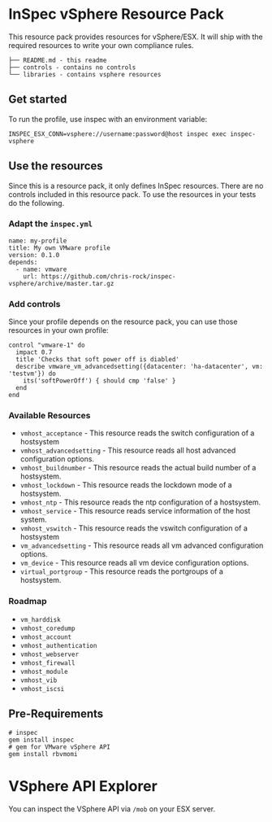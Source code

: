# InSpec vSphere Resource Pack

This resource pack provides resources for vSphere/ESX. It will ship with the required resources to write your own compliance rules.

```
├── README.md - this readme
├── controls - contains no controls
└── libraries - contains vsphere resources
```

## Get started

To run the profile, use inspec with an environment variable:

`INSPEC_ESX_CONN=vsphere://username:password@host inspec exec inspec-vsphere`


## Use the resources

Since this is a resource pack, it only defines InSpec resources. There are no controls included in this resource pack. To use the resources in your tests do the following.

### Adapt the `inspec.yml`

```
name: my-profile
title: My own VMware profile
version: 0.1.0
depends:
  - name: vmware
    url: https://github.com/chris-rock/inspec-vsphere/archive/master.tar.gz
```

### Add controls

Since your profile depends on the resource pack, you can use those resources in your own profile:

```
control "vmware-1" do
  impact 0.7
  title 'Checks that soft power off is diabled'
  describe vmware_vm_advancedsetting({datacenter: 'ha-datacenter', vm: 'testvm'}) do
    its('softPowerOff') { should cmp 'false' }
  end
end
```

### Available Resources

 * `vmhost_acceptance` - This resource reads the switch configuration of a hostsystem
 * `vmhost_advancedsetting` - This resource reads all host advanced configuration options.
 * `vmhost_buildnumber` - This resource reads the actual build number of a hostsystem.
 * `vmhost_lockdown` - This resource reads the lockdown mode of a hostsystem.
 * `vmhost_ntp` - This resource reads the ntp configuration of a hostsystem.
 * `vmhost_service` - This resource reads service information of the host system.
 * `vmhost_vswitch` - This resource reads the vswitch configuration of a hostsystem
 * `vm_advancedsetting` - This resource reads all vm advanced configuration options.
 * `vm_device` - This resource reads all vm device configuration options.
 * `virtual_portgroup` - This resource reads the portgroups of a hostsystem.

### Roadmap

 * `vm_harddisk`
 * `vmhost_coredump`
 * `vmhost_account`
 * `vmhost_authentication`
 * `vmhost_webserver`
 * `vmhost_firewall`
 * `vmhost_module`
 * `vmhost_vib`
 * `vmhost_iscsi`

## Pre-Requirements

```
# inspec
gem install inspec
# gem for VMware vSphere API
gem install rbvmomi
```

# VSphere API Explorer

You can inspect the VSphere API via `/mob` on your ESX server.
